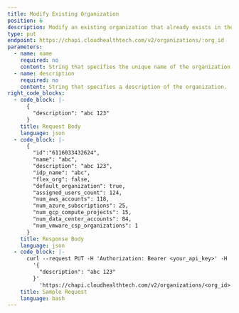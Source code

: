 ```yaml
---
title: Modify Existing Organization
position: 6
description: Modify an existing organization that already exists in the CloudHealth Platform.
type: put
endpoint: https://chapi.cloudhealthtech.com/v2/organizations/:org_id
parameters:
  - name: name
    required: no
    content: String that specifies the unique name of the organization.
  - name: description
    required: no
    content: String that specifies a description of the organization.
right_code_blocks:
  - code_block: |-
      {
        "description": "abc 123"
      }
    title: Request Body
    language: json
  - code_block: |-
      {
        "id":"6116033432624",
        "name": "abc",
        "description": "abc 123",
        "idp_name": "abc",
        "flex_org": false,
        "default_organization": true,
        "assigned_users_count": 124,
        "num_aws_accounts": 118,
        "num_azure_subscriptions": 25,
        "num_gcp_compute_projects": 15,
        "num_data_center_accounts": 84,
        "num_vmware_csp_organizations": 1
      }
    title: Response Body
    language: json
  - code_block: |-
      curl --request PUT -H 'Authorization: Bearer <your_api_key>' -H 'Content-Type: application/json' -d
        '{
          "description": "abc 123"
        }'
          'https://chapi.cloudhealthtech.com/v2/organizations/<org_id>'
    title: Sample Request
    language: bash
---
```

